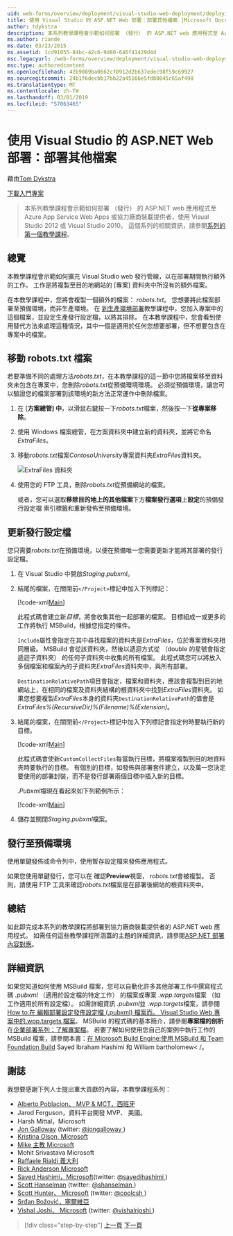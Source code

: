 ```yaml
---
uid: web-forms/overview/deployment/visual-studio-web-deployment/deploying-extra-files
title: 使用 Visual Studio 的 ASP.NET Web 部署：部署其他檔案 |Microsoft Docs
author: tdykstra
description: 本系列教學課程會示範如何部署 （發行） 的 ASP.NET web 應用程式至 Azure App Service Web Apps 或協力廠商裝載提供者，使用...
ms.author: riande
ms.date: 03/23/2015
ms.assetid: 1cd91055-84bc-42c6-9d80-646f41429d4d
msc.legacyurl: /web-forms/overview/deployment/visual-studio-web-deployment/deploying-extra-files
msc.type: authoredcontent
ms.openlocfilehash: 42b9089ba0662cf0912d2b637edec98f59c69927
ms.sourcegitcommit: 24b1f6decbb17bb22a45166e5fdb0845c65af498
ms.translationtype: MT
ms.contentlocale: zh-TW
ms.lasthandoff: 03/01/2019
ms.locfileid: "57063465"
---
```

<a name="aspnet-web-deployment-using-visual-studio-deploying-extra-files"></a>使用 Visual Studio 的 ASP.NET Web 部署：部署其他檔案
====================
藉由[Tom Dykstra](https://github.com/tdykstra)

[下載入門專案](http://go.microsoft.com/fwlink/p/?LinkId=282627)

> 本系列教學課程會示範如何部署 （發行） 的 ASP.NET web 應用程式至 Azure App Service Web Apps 或協力廠商裝載提供者，使用 Visual Studio 2012 或 Visual Studio 2010。 這個系列的相關資訊，請參閱[系列的第一個教學課程](introduction.md)。


## <a name="overview"></a>總覽

本教學課程會示範如何擴充 Visual Studio web 發行管線，以在部署期間執行額外的工作。 工作是將複製至目的地網站的 [專案] 資料夾中所沒有的額外檔案。

在本教學課程中，您將會複製一個額外的檔案： *robots.txt*。 您想要將此檔案部署至預備環境，而非生產環境。 在 [到生產環境部署](deploying-to-production.md)教學課程中，您加入專案中的這個檔案，並設定生產發行設定檔，以將其排除。 在本教學課程中，您會看到使用替代方法來處理這種情況，其中一個是適用於任何您想要部署，但不想要包含在專案中的檔案。

## <a name="move-the-robotstxt-file"></a>移動 robots.txt 檔案

若要準備不同的處理方法*robots.txt*，在本教學課程的這一節中您將檔案移至資料夾未包含在專案中，您刪除*robots.txt*從預備環境環境。 必須從預備環境，讓您可以驗證您的檔案部署到該環境的新方法正常運作中刪除檔案。

1. 在 [**方案總管] 中**，以滑鼠右鍵按一下*robots.txt*檔案，然後按一下**從專案移除**。
2. 使用 Windows 檔案總管，在方案資料夾中建立新的資料夾，並將它命名*ExtraFiles*。
3. 移動*robots.txt*檔案*ContosoUniversity*專案資料夾*ExtraFiles*資料夾。

    ![ExtraFiles 資料夾](deploying-extra-files/_static/image1.png)
4. 使用您的 FTP 工具，刪除*robots.txt*從預備網站的檔案。

    或者，您可以選取**移除目的地上的其他檔案**下方**檔案發行選項**上**設定**的預備發行設定檔 索引標籤和重新發佈至預備環境。

## <a name="update-the-publish-profile-file"></a>更新發行設定檔

您只需要*robots.txt*在預備環境，以便在預備唯一您需要更新才能將其部署的發行設定檔。

1. 在 Visual Studio 中開啟*Staging.pubxml*。
2. 結尾的檔案，在關閉前`</Project>`標記中加入下列標記：

    [!code-xml[Main](deploying-extra-files/samples/sample1.xml)]

    此程式碼會建立新*目標*，將會收集其他一起部署的檔案。 目標組成一或更多的工作將執行 MSBuild，根據您指定的條件。

    `Include`屬性會指定在其中尋找檔案的資料夾是*ExtraFiles*，位於專案資料夾相同層級。 MSBuild 會從該資料夾，然後以遞迴方式從 （double 的星號會指定遞迴子資料夾） 的任何子資料夾中收集的所有檔案。 此程式碼您可以將放入多個檔案和檔案內的子資料夾*ExtraFiles*資料夾中，與所有部署。

    `DestinationRelativePath`項目會指定，檔案和資料夾，應該會複製到目的地網站上，在相同的檔案及資料夾結構的根資料夾中找到*ExtraFiles*資料夾。 如果您想要複製*ExtraFiles*本身的資料夾`DestinationRelativePath`的值會是*ExtraFiles\%(RecursiveDir)%(Filename)%(Extension)*。
3. 結尾的檔案，在關閉前`</Project>`標記中加入下列標記會指定何時要執行新的目標。

    [!code-xml[Main](deploying-extra-files/samples/sample2.xml)]

    此程式碼會使新`CustomCollectFiles`每當執行目標，將檔案複製到目的地資料夾時要執行的目標。 有個別的目標，如發佈與部署套件建立，以及萬一您決定要使用的部署封裝，而不是發行部署兩個目標中插入新的目標。

    *.Pubxml*檔現在看起來如下列範例所示：

    [!code-xml[Main](deploying-extra-files/samples/sample3.xml?highlight=53-71)]
4. 儲存並關閉*Staging.pubxml*檔案。

## <a name="publish-to-staging"></a>發行至預備環境

使用單鍵發佈或命令列中，使用暫存設定檔來發佈應用程式。

如果您使用單鍵發行，您可以在 確認**Preview**視窗， *robots.txt*會被複製。 否則，請使用 FTP 工具來確認*robots.txt*檔案是在部署後網站的根資料夾中。

## <a name="summary"></a>總結

如此即完成本系列的教學課程將部署到協力廠商裝載提供者的 ASP.NET web 應用程式。 如需任何這些教學課程所涵蓋的主題的詳細資訊，請參閱[ASP.NET 部署內容對應](https://go.microsoft.com/fwlink/p/?LinkId=282413)。

## <a name="more-information"></a>詳細資訊

如果您知道如何使用 MSBuild 檔案，您可以自動化許多其他部署工作中撰寫程式碼 *.pubxml* （適用於設定檔的特定工作） 的檔案或專案 *.wpp.targets*檔案 （如工作適用於所有設定檔）。 如需詳細資訊 *.pubxml*並 *.wpp.targets*檔案，請參閱[How to:在 編輯部署設定發佈設定檔 (.pubxml) 檔案而。 Visual Studio Web 專案中的.wpp.targets 檔案](https://msdn.microsoft.com/library/ff398069)。 MSBuild 的程式碼的基本簡介，請參閱**專案檔的剖析**在[企業部署系列：了解專案檔](../web-deployment-in-the-enterprise/understanding-the-project-file.md)。 若要了解如何使用您自己的案例中執行工作的 MSBuild 檔案，請參閱本書：[在 Microsoft Build Engine:使用 MSBuild 和 Team Foundation Build](http://msbuildbook.com) Sayed Ibraham Hashimi 和 William bartholomew< /。

## <a name="acknowledgements"></a>謝誌

我想要感謝下列人士提出重大貢獻的內容，本教學課程系列：

- [Alberto Poblacion、 MVP &amp; MCT，西班牙](https://mvp.microsoft.com/mvp/Alberto%20Poblacion%20Bolano-36772)
- Jarod Ferguson，資料平台開發 MVP、 美國。
- Harsh Mittal，Microsoft
- [Jon Galloway](https://weblogs.asp.net/jgalloway) (twitter: [ @jongalloway ](http://twitter.com/jongalloway))
- [Kristina Olson, Microsoft](https://blogs.iis.net/krolson/default.aspx)
- [Mike 主教 Microsoft](http://www.mikepope.com/blog/DisplayBlog.aspx)
- Mohit Srivastava Microsoft
- [Raffaele Rialdi 義大利](http://www.iamraf.net/)
- [Rick Anderson Microsoft](https://blogs.msdn.com/b/rickandy/)
- [Sayed Hashimi，Microsoft](http://sedodream.com/default.aspx)(twitter: [ @sayedihashimi ](http://twitter.com/sayedihashimi))
- [Scott Hanselman](http://www.hanselman.com/blog/) (twitter: [ @shanselman ](http://twitter.com/shanselman))
- [Scott Hunter、 Microsoft](https://blogs.msdn.com/b/scothu/) (twitter: [ @coolcsh ](http://twitter.com/coolcsh))
- [Srđan Božović，塞爾維亞](http://msforge.net/blogs/zmajcek/)
- [Vishal Joshi、 Microsoft](http://vishaljoshi.blogspot.com/) (twitter: [ @vishalrjoshi ](http://twitter.com/vishalrjoshi))

> [!div class="step-by-step"]
> [上一頁](command-line-deployment.md)
> [下一頁](troubleshooting.md)
